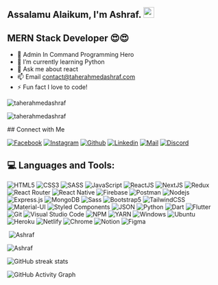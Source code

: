 
<!-- welcome message -->
<h2>Assalamu Alaikum, I'm Ashraf. <img src="https://media.giphy.com/media/hvRJCLFzcasrR4ia7z/giphy.gif" width="25px"> </h2>

###

## MERN Stack Developer 😍😍

- 🔭 Admin In Command Programming Hero
- 🌱 I’m currently learning Python
- 💬 Ask me about react
- 📫 Email contact@taherahmedashraf.com
- ⚡ Fun fact I love to code!
<p align="left"> <img src="https://komarev.com/ghpvc/?username=taherahmedashraf&label=Profile%20views&color=E4405F&style=flat" alt="taherahmedashraf" /> </p>
<p align="left"> <img src="https://www.codewars.com/users/Ashraf9053/badges/small" alt="taherahmedashraf" /> </p>
## Connect with Me

[![Facebook](https://img.shields.io/badge/Facebook-1877F2?style=for-the-badge&logo=facebook&logoColor=white)](https://www.facebook.com/taheir.ashraf/)
[![Instagram](https://img.shields.io/badge/Instagram-E4405F?style=for-the-badge&logo=instagram&logoColor=white)](https://www.instagram.com/taheirashraf/)
[![Github](https://img.shields.io/badge/GitHub-100000?style=for-the-badge&logo=github&logoColor=white)](https://github.com/TaherAhmedAshraf)
[![Linkedin](https://img.shields.io/badge/LinkedIn-0077B5?style=for-the-badge&logo=linkedin&logoColor=white)](https://www.linkedin.com/in/taherahmedashraf/)
[![Mail](https://img.shields.io/badge/Gmail-D14836?style=for-the-badge&logo=gmail&logoColor=white)](mailto:taheirahmedashraf@gmail.com)
[![Discord](https://img.shields.io/badge/Discord-7289DA?style=for-the-badge&logo=discord&logoColor=white)](https://discordapp.com/users/531646946817998852)



## 💻 Languages and Tools:

![HTML5](https://img.shields.io/badge/HTML5-E34F26?style=for-the-badge&logo=html5&logoColor=white)
![CSS3](https://img.shields.io/badge/CSS3-1572B6?style=for-the-badge&logo=css3&logoColor=white)
![SASS](https://img.shields.io/badge/Sass-CC6699?style=for-the-badge&logo=sass&logoColor=white)
![JavaScript](https://img.shields.io/badge/JavaScript-F7DF1E?style=for-the-badge&logo=javascript&logoColor=black)
![ReactJS](https://img.shields.io/badge/React-20232A?style=for-the-badge&logo=react&logoColor=61DAFB)
![NextJS](https://img.shields.io/badge/NEXTJS-000000?style=for-the-badge&logo=Next.js&logoColor=white)
![Redux](https://img.shields.io/badge/Redux-593D88?style=for-the-badge&logo=redux&logoColor=white)
![React Router](https://img.shields.io/badge/React_Router-CA4245?style=for-the-badge&logo=react-router&logoColor=white)
![React Native](https://img.shields.io/badge/react_native-%2320232a.svg?style=for-the-badge&logo=react&logoColor=%2361DAFB)
![Firebase](https://img.shields.io/badge/firebase-ffca28?style=for-the-badge&logo=firebase&logoColor=black)
![Postman](https://img.shields.io/badge/Postman-FF6C37?style=for-the-badge&logo=Postman&logoColor=white)
![Nodejs](https://img.shields.io/badge/Node.js-339933?style=for-the-badge&logo=nodedotjs&logoColor=white)
![Express.js](https://img.shields.io/badge/Express.js-000000?style=for-the-badge&logo=express&logoColor=white)
![MongoDB](https://img.shields.io/badge/MongoDB-4EA94B?style=for-the-badge&logo=mongodb&logoColor=white)
![Sass](https://img.shields.io/badge/Sass-CC6699?style=for-the-badge&logo=sass&logoColor=white)
![Bootstrap5](https://img.shields.io/badge/Bootstrap-563D7C?style=for-the-badge&logo=bootstrap&logoColor=white)
![TailwindCSS](https://img.shields.io/badge/tailwindcss-%2338B2AC.svg?style=for-the-badge&logo=tailwind-css&logoColor=white)
![Material-UI](https://img.shields.io/badge/Material--UI-0081CB?style=for-the-badge&logo=material-ui&logoColor=white)
![Styled Components](https://img.shields.io/badge/styled--components-DB7093?style=for-the-badge&logo=styled-components&logoColor=white)
![JSON](https://img.shields.io/badge/json-5E5C5C?style=for-the-badge&logo=json&logoColor=white)
![Python](https://img.shields.io/badge/python-3670A0?style=for-the-badge&logo=python&logoColor=ffdd54)
![Dart](https://img.shields.io/badge/Dart-0175C2?style=for-the-badge&logo=dart&logoColor=white)
![Flutter](https://img.shields.io/badge/Flutter-%2302569B.svg?style=for-the-badge&logo=Flutter&logoColor=white)
![Git](https://img.shields.io/badge/Git-F05032?style=for-the-badge&logo=git&logoColor=white)
![Visual Studio Code](https://img.shields.io/badge/Visual_Studio_Code-0078D4?style=for-the-badge&logo=visual%20studio%20code&logoColor=white)
![NPM](https://img.shields.io/badge/npm-CB3837?style=for-the-badge&logo=npm&logoColor=white)
![YARN](https://img.shields.io/badge/Yarn-2C8EBB?style=for-the-badge&logo=yarn&logoColor=white)
![Windows](https://img.shields.io/badge/Windows-0078D6?style=for-the-badge&logo=windows&logoColor=white)
![Ubuntu](https://img.shields.io/badge/Ubuntu-E95420?style=for-the-badge&logo=Ubuntu&logoColor=white)
![Heroku](https://img.shields.io/badge/Heroku-430098?style=for-the-badge&logo=heroku&logoColor=white)
![Netlify](https://img.shields.io/badge/Netlify-00C7B7?style=for-the-badge&logo=netlify&logoColor=white)
![Chrome](https://img.shields.io/badge/Google_chrome-4285F4?style=for-the-badge&logo=Google-chrome&logoColor=white)
![Notion](https://img.shields.io/badge/Notion-000000?style=for-the-badge&logo=notion&logoColor=white)
![Figma](https://img.shields.io/badge/Figma-F24E1E?style=for-the-badge&logo=figma&logoColor=white)


<p align="left">&nbsp;<img src="https://github-readme-stats.vercel.app/api?username=TaherAhmedAshraf&show_icons=true&theme=cobalt&title_color=3cb480&locale=en" alt="Ashraf" /></p>

<p align="left"><img src="https://github-readme-stats.vercel.app/api/top-langs?username=TaherAhmedAshraf&show_icons=true&theme=cobalt&title_color=3cb480&locale=en&layout=compact" alt="Ashraf" /></p>


![GitHub streak stats](https://github-readme-streak-stats.herokuapp.com/?user=TaherAhmedAshraf&show_icons=true&theme=cobalt&title_color=3cb480&locale=en&layout=compact)  
 

![GitHub Activity Graph](https://activity-graph.herokuapp.com/graph?username=TaherAhmedAshraf&theme=tokyonight&bg_color=0d1117&color=319e94&line=6fa4fc&point=FFFFFF&hide_border=true)  
